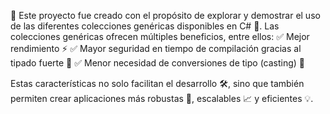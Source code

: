 🚀 Este proyecto fue creado con el propósito de explorar y demostrar el uso de las diferentes colecciones genéricas disponibles en C# 🧩. Las colecciones genéricas ofrecen múltiples beneficios, entre ellos:
✅ Mejor rendimiento ⚡
✅ Mayor seguridad en tiempo de compilación gracias al tipado fuerte 🔐
✅ Menor necesidad de conversiones de tipo (casting) 🔄

Estas características no solo facilitan el desarrollo 🛠️, sino que también permiten crear aplicaciones más robustas 💪, escalables 📈 y eficientes 💡.
